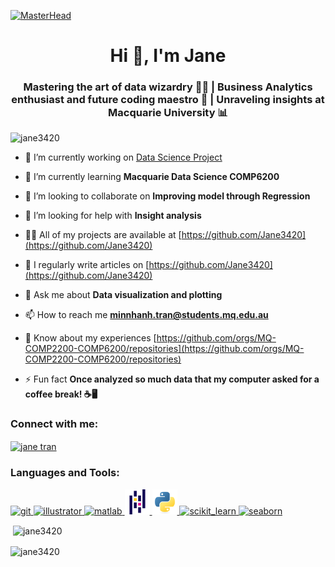 [![MasterHead](https://repository-images.githubusercontent.com/588181932/e36ec678-7984-4cdd-8e4c-a3932772ff8e)](https://rishavchanda.io)
<h1 align="center">Hi 👋, I'm Jane</h1>
<h3 align="center">Mastering the art of data wizardry 🧙‍♂️ | Business Analytics enthusiast and future coding maestro 🚀 | Unraveling insights at Macquarie University 📊</h3>

<p align="left"> <img src="https://komarev.com/ghpvc/?username=jane3420&label=Profile%20views&color=0e75b6&style=flat" alt="jane3420" /> </p>

- 🔭 I’m currently working on [Data Science Project](https://github.com/orgs/MQ-COMP2200-COMP6200/repositories)

- 🌱 I’m currently learning **Macquarie Data Science COMP6200**

- 👯 I’m looking to collaborate on **Improving model through Regression**

- 🤝 I’m looking for help with **Insight analysis**

- 👨‍💻 All of my projects are available at [https://github.com/Jane3420](https://github.com/Jane3420)

- 📝 I regularly write articles on [https://github.com/Jane3420](https://github.com/Jane3420)

- 💬 Ask me about **Data visualization and plotting**

- 📫 How to reach me **minnhanh.tran@students.mq.edu.au**

- 📄 Know about my experiences [https://github.com/orgs/MQ-COMP2200-COMP6200/repositories](https://github.com/orgs/MQ-COMP2200-COMP6200/repositories)

- ⚡ Fun fact **Once analyzed so much data that my computer asked for a coffee break! ☕️🖥️**

<h3 align="left">Connect with me:</h3>
<p align="left">
<a href="https://www.linkedin.com/in/minhanhjanetran/" target="blank"><img align="center" src="https://raw.githubusercontent.com/rahuldkjain/github-profile-readme-generator/master/src/images/icons/Social/linked-in-alt.svg" alt="jane tran" height="30" width="40" /></a>
</p>

<h3 align="left">Languages and Tools:</h3>
<p align="left"> <a href="https://git-scm.com/" target="_blank" rel="noreferrer"> <img src="https://www.vectorlogo.zone/logos/git-scm/git-scm-icon.svg" alt="git" width="40" height="40"/> </a> <a href="https://www.adobe.com/in/products/illustrator.html" target="_blank" rel="noreferrer"> <img src="https://www.vectorlogo.zone/logos/adobe_illustrator/adobe_illustrator-icon.svg" alt="illustrator" width="40" height="40"/> </a> <a href="https://www.mathworks.com/" target="_blank" rel="noreferrer"> <img src="https://upload.wikimedia.org/wikipedia/commons/2/21/Matlab_Logo.png" alt="matlab" width="40" height="40"/> </a> <a href="https://pandas.pydata.org/" target="_blank" rel="noreferrer"> <img src="https://raw.githubusercontent.com/devicons/devicon/2ae2a900d2f041da66e950e4d48052658d850630/icons/pandas/pandas-original.svg" alt="pandas" width="40" height="40"/> </a> <a href="https://www.python.org" target="_blank" rel="noreferrer"> <img src="https://raw.githubusercontent.com/devicons/devicon/master/icons/python/python-original.svg" alt="python" width="40" height="40"/> </a> <a href="https://scikit-learn.org/" target="_blank" rel="noreferrer"> <img src="https://upload.wikimedia.org/wikipedia/commons/0/05/Scikit_learn_logo_small.svg" alt="scikit_learn" width="40" height="40"/> </a> <a href="https://seaborn.pydata.org/" target="_blank" rel="noreferrer"> <img src="https://seaborn.pydata.org/_images/logo-mark-lightbg.svg" alt="seaborn" width="40" height="40"/> </a> </p>


<p>&nbsp;<img align="center" src="https://github-readme-stats.vercel.app/api?username=jane3420&show_icons=true&locale=en" alt="jane3420" /></p>

<p><img align="center" src="https://github-readme-streak-stats.herokuapp.com/?user=jane3420&" alt="jane3420" /></p>
